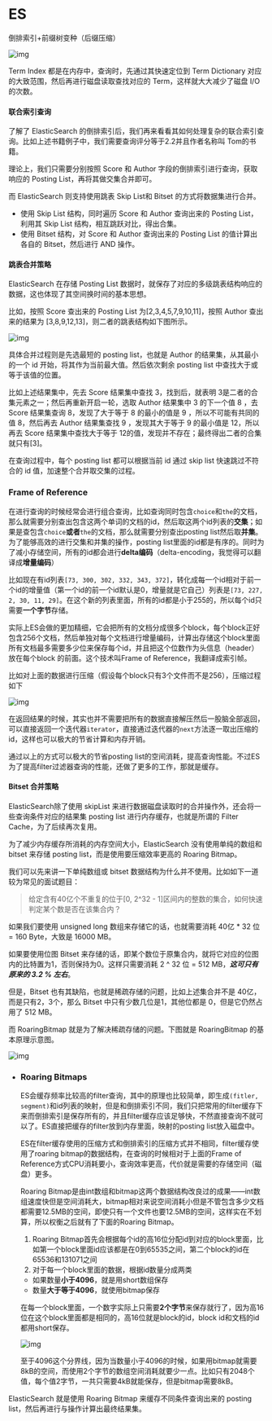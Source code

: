 # ES

倒排索引+前缀树变种（后缀压缩）

![img](https://img2020.cnblogs.com/blog/1816118/202102/1816118-20210220214810192-621202462.png)

Term Index 都是在内存中，查询时，先通过其快速定位到 Term Dictionary 对应的大致范围，然后再进行磁盘读取查找对应的 Term，这样就大大减少了磁盘 I/O 的次数。

#### 联合索引查询

了解了 ElasticSearch 的倒排索引后，我们再来看看其如何处理复杂的联合索引查询。比如上述书籍例子中，我们需要查询评分等于2.2并且作者名称叫 Tom的书籍。

理论上，我们只需要分别按照 Score 和 Author 字段的倒排索引进行查询，获取响应的 Posting List，再将其做交集合并即可。

而 ElasticSearch 则支持使用跳表 Skip List和 Bitset 的方式将数据集进行合并。

- 使用 Skip List 结构，同时遍历 Score 和 Author 查询出来的 Posting List，利用其 Skip List 结构，相互跳跃对比，得出合集。
- 使用 Bitset 结构，对 Score 和 Author 查询出来的 Posting List 的值计算出各自的 Bitset，然后进行 AND 操作。



#### 跳表合并策略

ElasticSearch 在存储 Posting List 数据时，就保存了对应的多级跳表结构响应的数据，这也体现了其空间换时间的基本思想。

比如，按照 Score 查出来的 Posting List 为[2,3,4,5,7,9,10,11]，按照 Author 查出来的结果为 [3,8,9,12,13]，则二者的跳表结构如下图所示。

![img](https://img2020.cnblogs.com/blog/1816118/202102/1816118-20210220214835481-1844363387.png)

具体合并过程则是先选最短的 posting list，也就是 Author 的结果集，从其最小的一个 id 开始，将其作为当前最大值。然后依次剩余 posting list 中查找大于或等于该值的位置。

比如上述结果集中，先去 Score 结果集中查找 3，找到后，就表明 3是二者的合集元素之一；然后再重新开启一轮，选取 Author 结果集中 3 的下一个值 8 ，去 Score 结果集查询 8，发现了大于等于 8 的最小的值是 9 ，所以不可能有共同的值 8，然后再去 Author 结果集查找 9 ，发现其大于等于 9 的最小值是 12，所以再去 Score 结果集中查找大于等于 12的值，发现并不存在；最终得出二者的合集就只有[3]。

在查询过程中，每个 posting list 都可以根据当前 id 通过 skip list 快速跳过不符合的 id 值，加速整个合并取交集的过程。



### **Frame of Reference**

在进行查询的时候经常会进行组合查询，比如查询同时包含`choice`和`the`的文档，那么就需要分别查出包含这两个单词的文档的id，然后取这两个id列表的**交集**；如果是查包含`choice`**或者**`the`的文档，那么就需要分别查出posting list然后取**并集**。为了能够高效的进行交集和并集的操作，posting list里面的id都是有序的。同时为了减小存储空间，所有的id都会进行**delta编码**（delta-encoding，我觉得可以翻译成**增量编码**）

比如现在有id列表`[73, 300, 302, 332, 343, 372]`，转化成每一个id相对于前一个id的增量值（第一个id的前一个id默认是0，增量就是它自己）列表是`[73, 227, 2, 30, 11, 29]`。在这个新的列表里面，所有的id都是小于255的，所以每个id只需要**一个字节**存储。

实际上ES会做的更加精细，它会把所有的文档分成很多个block，每个block正好包含256个文档，然后单独对每个文档进行增量编码，计算出存储这个block里面所有文档最多需要多少位来保存每个id，并且把这个位数作为头信息（header）放在每个block 的前面。这个技术叫Frame of Reference，我翻译成索引帧。

比如对上面的数据进行压缩（假设每个block只有3个文件而不是256），压缩过程如下

![img](https://pic4.zhimg.com/80/v2-43b5dca8a0d3ea9b4e4f958d25e0d693_720w.jpg)

在返回结果的时候，其实也并不需要把所有的数据直接解压然后一股脑全部返回，可以直接返回一个迭代器`iterator`，直接通过迭代器的`next`方法逐一取出压缩的id，这样也可以极大的节省计算和内存开销。

通过以上的方式可以极大的节省posting list的空间消耗，提高查询性能。不过ES为了提高filter过滤器查询的性能，还做了更多的工作，那就是缓存。



#### Bitset 合并策略

ElasticSearch除了使用 skipList 来进行数据磁盘读取时的合并操作外，还会将一些查询条件对应的结果集 posting list 进行内存缓存，也就是所谓的 Filter Cache，为了后续再次复用。

为了减少内存缓存所消耗的内存空间大小，ElasticSearch 没有使用单纯的数组和 bitset 来存储 posting list，而是使用要压缩效率更高的 Roaring Bitmap。

我们可以先来讲一下单纯数组或 bitset 数据结构为什么并不使用。比如如下一道较为常见的面试题目：

> 给定含有40亿个不重复的位于[0, 2^32 - 1]区间内的整数的集合，如何快速判定某个数是否在该集合内？

如果我们要使用 unsigned long 数组来存储它的话，也就需要消耗 40亿 * 32 位 = 160 Byte，大致是 16000 MB。

如果要使用位图 Bitset 来存储的话，即某个数位于原集合内，就将它对应的位图内的比特置为1，否则保持为0。这样只需要消耗 2 ^ 32 位 = 512 MB，***这可只有原来的 3.2 % 左右***。

但是，Bitset 也有其缺陷，也就是稀疏存储的问题，比如上述集合并不是 40亿，而是只有2，3个，那么 Bitset 中只有少数几位是1，其他位都是 0，但是它仍然占用了 512 MB。

而 RoaringBitmap 就是为了解决稀疏存储的问题。下图就是 RoaringBitmap 的基本原理示意图。

![img](https://img2020.cnblogs.com/blog/1816118/202102/1816118-20210220214855144-1872868114.png)

- ### **Roaring Bitmaps**

  ES会缓存频率比较高的filter查询，其中的原理也比较简单，即生成`(fitler, segment)`和id列表的映射，但是和倒排索引不同，我们只把常用的filter缓存下来而倒排索引是保存所有的，并且filter缓存应该足够快，不然直接查询不就可以了。ES直接把缓存的filter放到内存里面，映射的posting list放入磁盘中。

  ES在filter缓存使用的压缩方式和倒排索引的压缩方式并不相同，filter缓存使用了roaring bitmap的数据结构，在查询的时候相对于上面的Frame of Reference方式CPU消耗要小，查询效率更高，代价就是需要的存储空间（磁盘）更多。

  Roaring Bitmap是由int数组和bitmap这两个数据结构改良过的成果——int数组速度快但是空间消耗大，bitmap相对来说空间消耗小但是不管包含多少文档都需要12.5MB的空间，即使只有一个文件也要12.5MB的空间，这样实在不划算，所以权衡之后就有了下面的Roaring Bitmap。

  1. Roaring Bitmap首先会根据每个id的高16位分配id到对应的block里面，比如第一个block里面id应该都是在0到65535之间，第二个block的id在65536和131071之间
  2. 对于每一个block里面的数据，根据id数量分成两类

  - 如果数量**小于4096**，就是用short数组保存
  - 数量**大于等于4096**，就使用bitmap保存

  在每一个block里面，一个数字实际上只需要**2个字节**来保存就行了，因为高16位在这个block里面都是相同的，高16位就是block的id，block id和文档的id都用short保存。

  ![img](https://pic4.zhimg.com/80/v2-08cbaf3270bfe6486adfb1edb4a51c7f_720w.jpg)

  至于4096这个分界线，因为当数量小于4096的时候，如果用bitmap就需要8kB的空间，而使用2个字节的数组空间消耗就要少一点。比如只有2048个值，每个值2字节，一共只需要4kB就能保存，但是bitmap需要8kB。

ElasticSearch 就是使用 Roaring Bitmap 来缓存不同条件查询出来的 posting list，然后再进行与操作计算出最终结果集。